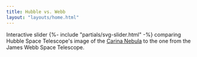 ```yaml
---
title: Hubble vs. Webb
layout: "layouts/home.html"
---
```


Interactive slider {%- include "partials/svg-slider.html" -%} comparing Hubble Space Telescope's image of the [Carina Nebula](https://en.wikipedia.org/wiki/Carina_Nebula) to the one from the James Webb Space Telescope.
